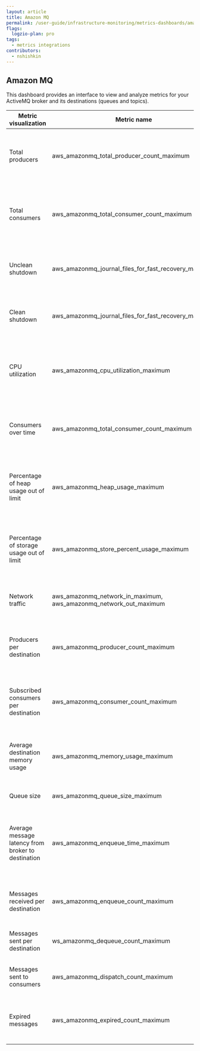 ```yaml
---
layout: article
title: Amazon MQ
permalink: /user-guide/infrastructure-monitoring/metrics-dashboards/amazon-mq.html 
flags:
  logzio-plan: pro
tags:
  - metrics integrations
contributors:
  - nshishkin
---
```


## Amazon MQ

This dashboard provides an interface to view and analyze metrics for your ActiveMQ broker and its destinations (queues and topics).

| Metric visualization | Metric name | Description                                                                                                                                                                                                                                |
| ---------------------| ----------- | ---------------------------------------------------------------------------------------------------------------------------------------------------------------------------------------------------------------------------------- |
| Total producers                                              | aws_amazonmq_total_producer_count_maximum | The number of message producers that are active on destinations on all current brokers.                      |
| Total consumers                                              | aws_amazonmq_total_consumer_count_maximum | The number of message consumers that are subscribed to destinations on all current brokers.                  |
| Unclean shutdown                                             | aws_amazonmq_journal_files_for_fast_recovery_maximum | The number of journal files that will be replayed after an unclean shutdown.                                 |
| Clean shutdown | aws_amazonmq_journal_files_for_fast_recovery_maximum | The number of journal files that will be replayed after a clean shutdown.                                    |
| CPU utilization                                              | aws_amazonmq_cpu_utilization_maximum | The percentage of allocated Amazon EC2 compute units that the broker currently uses.                         |
| Consumers over time                                          | aws_amazonmq_total_consumer_count_maximum | The number of message consumers subscribed to destinations on a given broker.                                |
| Percentage of heap usage out of limit                        | aws_amazonmq_heap_usage_maximum | The percentage of the ActiveMQ JVM memory limit that the broker currently uses.                              |
| Percentage of storage usage out of limit                     | aws_amazonmq_store_percent_usage_maximum | The percent used by the storage limit. If this reaches 100 the broker will refuse messages. |
| Network traffic                     | aws_amazonmq_network_in_maximum, aws_amazonmq_network_out_maximum | The volume of incoming and outgoing traffic for the broker. |
| Producers per destination                                    | aws_amazonmq_producer_count_maximum | The number of message producers active on destinations on the current broker.                                |
| Subscribed consumers per destination                         | aws_amazonmq_consumer_count_maximum | The number of message consumers subscribed to destinations on the current broker.                            |
| Average destination memory usage | aws_amazonmq_memory_usage_maximum | The percentage of the memory limit that the destination currently uses.                                      |
| Queue size                                                   | aws_amazonmq_queue_size_maximum | The number of messages in the queue.                                                                         |
| Average message latency from broker to destination | aws_amazonmq_enqueue_time_maximum | The amount of time it takes the broker to accept a message from the producer and send it to the destination. |
| Messages received per destination                            | aws_amazonmq_enqueue_count_maximum | The number of messages acknowledged by consumers, per minute.                                                |
| Messages sent per destination                                | ws_amazonmq_dequeue_count_maximum | The number of messages sent to the destination. |
| Messages sent to consumers                               | aws_amazonmq_dispatch_count_maximum | The number of messages acknowledged by consumers. |
| Expired messages                                             | aws_amazonmq_expired_count_maximum | The number of messages that could not be delivered because they expired. |
